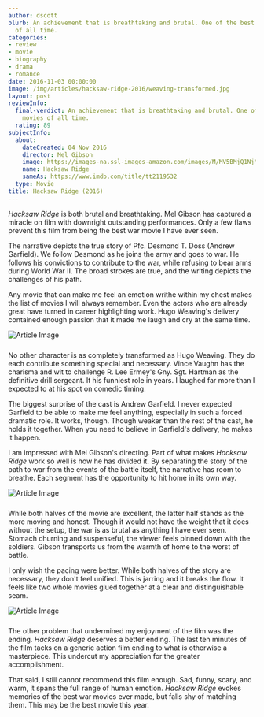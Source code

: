 ```yaml
---
author: dscott
blurb: An achievement that is breathtaking and brutal. One of the best war movies
  of all time.
categories:
- review
- movie
- biography
- drama
- romance
date: 2016-11-03 00:00:00
image: /img/articles/hacksaw-ridge-2016/weaving-transformed.jpg
layout: post
reviewInfo:
  final-verdict: An achievement that is breathtaking and brutal. One of the best war
    movies of all time.
  rating: 89
subjectInfo:
  about:
    dateCreated: 04 Nov 2016
    director: Mel Gibson
    image: https://images-na.ssl-images-amazon.com/images/M/MV5BMjQ1NjM3MTUxNV5BMl5BanBnXkFtZTgwMDc5MTY5OTE@._V1_SX300.jpg
    name: Hacksaw Ridge
    sameAs: https://www.imdb.com/title/tt2119532
  type: Movie
title: Hacksaw Ridge (2016)
---
```


*Hacksaw Ridge* is both brutal and breathtaking. Mel Gibson has captured a miracle on film with downright outstanding performances. Only a few flaws prevent this film from being the best war movie I have ever seen.

The narrative depicts the true story of Pfc. Desmond T. Doss (Andrew Garfield).  We follow Desmond as he joins the army and goes to war. He follows his convictions to contribute to the war, while refusing to bear arms during World War II. The broad strokes are true, and the writing depicts the challenges of his path.

Any movie that can make me feel an emotion writhe within my chest makes the list of movies I will always remember. Even the actors who are already great have turned in career highlighting work. Hugo Weaving's delivery contained enough passion that it made me laugh and cry at the same time.

<img class="img-responsive" style="margin: 0 10px 10px 0px;" src="https://img.eskimotv.net/img/articles/hacksaw-ridge-2016/to-war.jpg" alt="Article Image">

No other character is as completely transformed as Hugo Weaving. They do each contribute something special and necessary. Vince Vaughn has the charisma and wit to challenge R. Lee Ermey's Gny. Sgt. Hartman as the definitive drill sergeant. It his funniest role in years. I laughed far more than I expected to at his spot on comedic timing.

The biggest surprise of the cast is Andrew Garfield. I never expected Garfield to be able to make me feel anything, especially in such a forced dramatic role. It works, though. Though weaker than the rest of the cast, he holds it together. When you need to believe in Garfield's delivery, he makes it happen. 

I am impressed with Mel Gibson's directing. Part of what makes *Hacksaw Ridge* work so well is how he has divided it. By separating the story of the path to war from the events of the battle itself, the narrative has room to breathe. Each segment has the opportunity to hit home in its own way.

<img class="img-responsive" style="margin: 0 10px 10px 0px;" src="https://img.eskimotv.net/img/articles/hacksaw-ridge-2016/hacksaw-ridge-cover.jpg" alt="Article Image">

While both halves of the movie are excellent, the latter half stands as the more moving and honest. Though it would not have the weight that it does without the setup, the war is as brutal as anything I have ever seen. Stomach churning and suspenseful, the viewer feels pinned down with the soldiers. Gibson transports us from the warmth of home to the worst of battle.

I only wish the pacing were better. While both halves of the story are necessary, they don't feel unified. This is jarring and it breaks the flow. It feels like two whole movies glued together at a clear and distinguishable seam.

<img class="img-responsive" style="margin: 0 10px 10px 0px;" src="https://img.eskimotv.net/img/articles/hacksaw-ridge-2016/the-metaphor.jpg" alt="Article Image">

The other problem that undermined my enjoyment of the film was the ending. *Hacksaw Ridge* deserves a better ending. The last ten  minutes of the film tacks on a generic action film ending to what is otherwise a masterpiece. This undercut my appreciation for the greater accomplishment.

That said, I still cannot recommend this film enough. Sad, funny, scary, and warm, it spans the full range of human emotion. *Hacksaw Ridge* evokes memories of the best war movies ever made, but falls shy of matching them. This may be the best movie this year.